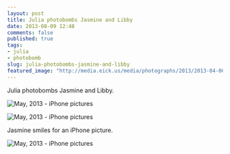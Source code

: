 ```yaml
---
layout: post
title: Julia photobombs Jasmine and Libby
date: 2013-08-09 12:48
comments: false
published: true
tags:
- julia
- photobomb
slug: julia-photobombs-jasmine-and-libby
featured_image: "http://media.eick.us/media/photographs/2013/2013-04-06/2013-04-iPhone-2013-04-06-at-19-00-17.jpg"
---
```

Julia photobombs Jasmine and Libby.

![May, 2013 -  iPhone pictures](http://media.eick.us/media/photographs/2013/2013-04-06/2013-04-iPhone-2013-04-06-at-19-00-17.jpg)

![May, 2013 -  iPhone pictures](http://media.eick.us/media/photographs/2013/2013-04-06/2013-04-iPhone-2013-04-06-at-19-00-18.jpg)

Jasmine smiles for an iPhone picture.

![May, 2013 -  iPhone pictures](http://media.eick.us/media/photographs/2013/2013-04-03/Jasmine-smiling.jpg)
